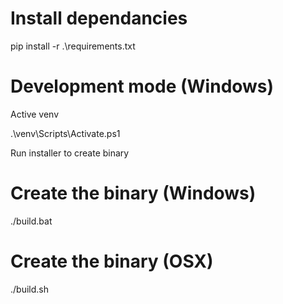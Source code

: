 # Install dependancies

pip install -r .\requirements.txt


# Development mode (Windows)
Active venv

.\venv\Scripts\Activate.ps1

Run installer to create binary

# Create the binary (Windows)

./build.bat

# Create the binary (OSX)

./build.sh
